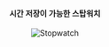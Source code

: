 <div align="center"> 

 #### 시간 저장이 가능한 스탑워치


![Stopwatch](https://github.com/user-attachments/assets/099c4e33-e0e8-436d-b505-c845e031c176)


</div>
